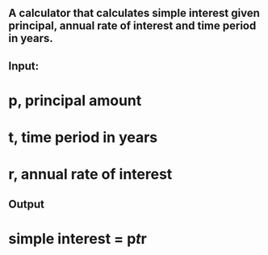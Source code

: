 ## A calculator that calculates simple interest given principal, annual rate of interest and time period in years.
## Input:
  # p, principal amount
  # t, time period in years
  # r, annual rate of interest
## Output
  # simple interest = p*t*r
